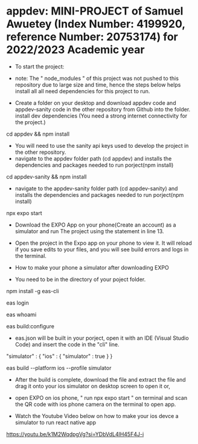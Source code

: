 # appdev: MINI-PROJECT of Samuel Awuetey (Index Number: 4199920, reference Number: 20753174) for 2022/2023 Academic year
- To start the project:
- note: The " node_modules " of this project was not pushed to this repository due to large size and time, hence the steps below helps install all all need dependencies for this project to run.

- Create a folder on your desktop and download appdev code and appdev-sanity code in the other repository from Github into the folder.
install dev dependencies (You need a strong internet connectivity for the project.) 

cd appdev && npm install
- You will need to use the sanity api keys used to develop the project in the other repository.
-  navigate to the appdev folder path (cd appdev) and installs the dependencies and packages needed to run porject(npm install)

cd appdev-sanity && npm install
- navigate to the appdev-sanity folder path (cd appdev-sanity) and installs the dependencies and packages needed to run porject(npm install)

npx expo start
- Download the EXPO App on your phone(Create an account) as a simulator and run The project using the statement in line 13.
- Open the project in the Expo app on your phone to view it. It will reload if you save edits to your files, and you will see build errors and logs in the terminal.





- How to make your phone a simulator after downloading EXPO
- You need to be in the directory of your poject folder.

npm install -g eas-cli

eas login

eas whoami

eas build:configure

- eas.json will be built in your porject, open it with an IDE (Visual Studio Code) and insert the code in the "cli" line.

"simulator" : {
  "ios" : {
    "simulator" : true
  }
}

eas build --platform ios --profile simulator

- After the build is complete, download the file and extract the file and drag it onto your ios simulator on desktop screen to open it or,
- open EXPO on ios phone, " run npx expo start " on terminal and scan the QR code with ios phone camera on the terminal to open app.

- Watch the Youtube Video below on how to make your ios devce a simulator to run react native app

https://youtu.be/k1M2WqdpgVg?si=YDbVdL4lH45F4J-i
